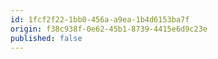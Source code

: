 ```yaml
---
id: 1fcf2f22-1bb0-456a-a9ea-1b4d6153ba7f
origin: f38c938f-0e62-45b1-8739-4415e6d9c23e
published: false
---
```

